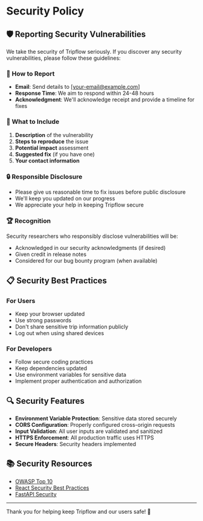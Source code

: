 # Security Policy

## 🛡️ Reporting Security Vulnerabilities

We take the security of Tripflow seriously. If you discover any security vulnerabilities, please follow these guidelines:

### 📧 How to Report

- **Email**: Send details to [your-email@example.com]
- **Response Time**: We aim to respond within 24-48 hours
- **Acknowledgment**: We'll acknowledge receipt and provide a timeline for fixes

### 📝 What to Include

1. **Description** of the vulnerability
2. **Steps to reproduce** the issue
3. **Potential impact** assessment
4. **Suggested fix** (if you have one)
5. **Your contact information**

### 🔒 Responsible Disclosure

- Please give us reasonable time to fix issues before public disclosure
- We'll keep you updated on our progress
- We appreciate your help in keeping Tripflow secure

### 🏆 Recognition

Security researchers who responsibly disclose vulnerabilities will be:
- Acknowledged in our security acknowledgments (if desired)
- Given credit in release notes
- Considered for our bug bounty program (when available)

## 📋 Security Best Practices

### For Users
- Keep your browser updated
- Use strong passwords
- Don't share sensitive trip information publicly
- Log out when using shared devices

### For Developers
- Follow secure coding practices
- Keep dependencies updated
- Use environment variables for sensitive data
- Implement proper authentication and authorization

## 🔍 Security Features

- **Environment Variable Protection**: Sensitive data stored securely
- **CORS Configuration**: Properly configured cross-origin requests
- **Input Validation**: All user inputs are validated and sanitized
- **HTTPS Enforcement**: All production traffic uses HTTPS
- **Secure Headers**: Security headers implemented

## 📚 Security Resources

- [OWASP Top 10](https://owasp.org/www-project-top-ten/)
- [React Security Best Practices](https://reactjs.org/docs/security.html)
- [FastAPI Security](https://fastapi.tiangolo.com/tutorial/security/)

---

Thank you for helping keep Tripflow and our users safe! 🙏